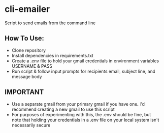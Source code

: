 # cli-emailer
Script to send emails from the command line

## How To Use:
- Clone repository
- Install dependencies in requirements.txt
- Create a .env file to hold your gmail credentials in environment variables USERNAME & PASS
- Run script & follow input prompts for recipients email, subject line, and message body

## IMPORTANT
- Use a separate gmail from your primary gmail if you have one. I'd recommend creating a new gmail to use this script
- For purposes of experimenting with this, the .env should be fine, but note that holding your credentials in a .env file on your local system isn't necessarily secure
